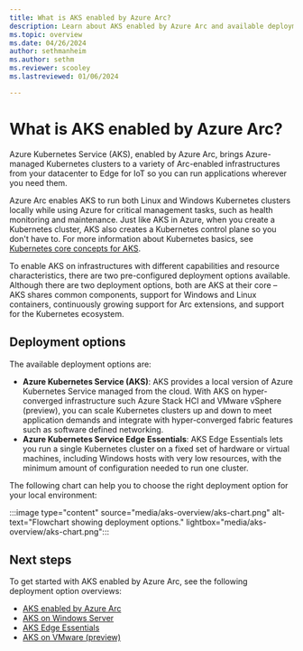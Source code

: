```yaml
---
title: What is AKS enabled by Azure Arc?
description: Learn about AKS enabled by Azure Arc and available deployment options.
ms.topic: overview
ms.date: 04/26/2024
author: sethmanheim
ms.author: sethm 
ms.reviewer: scooley
ms.lastreviewed: 01/06/2024

---
```


# What is AKS enabled by Azure Arc?

Azure Kubernetes Service (AKS), enabled by Azure Arc, brings Azure-managed Kubernetes clusters to a variety of Arc-enabled infrastructures from your datacenter to Edge for IoT so you can run applications wherever you need them.

Azure Arc enables AKS to run both Linux and Windows Kubernetes clusters locally while using Azure for critical management tasks, such as health monitoring and maintenance. Just like AKS in Azure, when you create a Kubernetes cluster, AKS also creates a Kubernetes control plane so you don't have to. For more information about Kubernetes basics, see [Kubernetes core concepts for AKS](kubernetes-concepts.md).

To enable AKS on infrastructures with different capabilities and resource characteristics, there are two pre-configured deployment options available. Although there are two deployment options, both are AKS at their core – AKS shares common components, support for Windows and Linux containers, continuously growing support for Arc extensions, and support for the Kubernetes ecosystem.

## Deployment options

The available deployment options are:

- **Azure Kubernetes Service (AKS)**: AKS provides a local version of Azure Kubernetes Service managed from the cloud. With AKS on hyper-converged infrastructure such Azure Stack HCI and VMware vSphere (preview), you can scale Kubernetes clusters up and down to meet application demands and integrate with hyper-converged fabric features such as software defined networking.
- **Azure Kubernetes Service Edge Essentials**: AKS Edge Essentials lets you run a single Kubernetes cluster on a fixed set of hardware or virtual machines, including Windows hosts with very low resources, with the minimum amount of configuration needed to run one cluster.

The following chart can help you to choose the right deployment option for your local environment:

:::image type="content" source="media/aks-overview/aks-chart.png" alt-text="Flowchart showing deployment options." lightbox="media/aks-overview/aks-chart.png":::

## Next steps

To get started with AKS enabled by Azure Arc, see the following deployment option overviews:

- [AKS enabled by Azure Arc](aks-whats-new-23h2.md)
- [AKS on Windows Server](overview.md)
- [AKS Edge Essentials](aks-edge-overview.md)
- [AKS on VMware (preview)](aks-vmware-overview.md)
